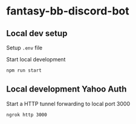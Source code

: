 # fantasy-bb-discord-bot

## Local dev setup

Setup `.env` file

Start local development

```bash
npm run start
```

## Local development Yahoo Auth

Start a HTTP tunnel forwarding to local port 3000

```bash
ngrok http 3000
```
